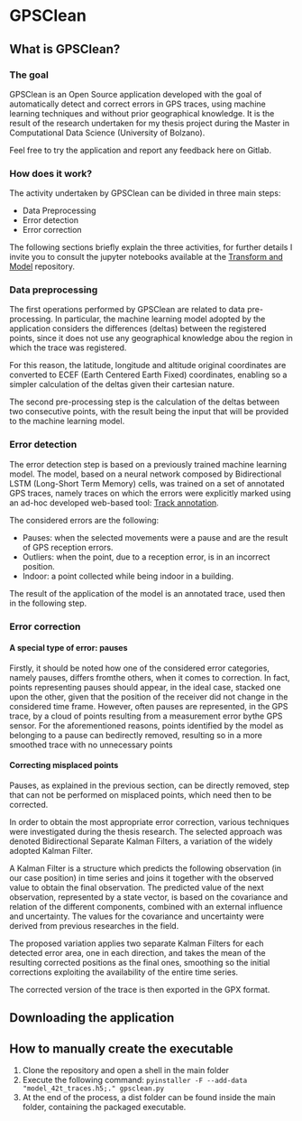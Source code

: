 # GPSClean

## What is GPSClean?

### The goal

GPSClean is an Open Source application developed with the goal of automatically detect and correct errors in GPS traces, using machine learning techniques and without prior geographical knowledge. It is the result of the research undertaken for my thesis project during the Master in Computational Data Science (University of Bolzano). 

Feel free to try the application and report any feedback here on Gitlab. 

### How does it work?

The activity undertaken by GPSClean can be divided in three main steps: 

- Data Preprocessing
- Error detection
- Error correction

The following sections briefly explain the three activities, for further details I invite you to consult the jupyter notebooks available at the [Transform and Model](https://gitlab.inf.unibz.it/gps-clean/transform-and-model) repository. 

### Data preprocessing

The first operations performed by GPSClean are related to data pre-processing. In particular, the machine learning model adopted by the application considers the differences (deltas) between the registered points, since it does not use any geographical knowledge abou the region in which the trace was registered. 

For this reason, the latitude, longitude and altitude original coordinates are converted to ECEF (Earth Centered Earth Fixed) coordinates, enabling so a simpler calculation of the deltas given their cartesian nature. 

The second pre-processing step is the calculation of the deltas between two consecutive points, with the result being the input that will be provided to the machine learning model. 

### Error detection

The error detection step is based on a previously trained machine learning model. The model, based on a neural network composed by Bidirectional LSTM (Long-Short Term Memory) cells, was trained on a set of annotated GPS traces, namely traces on which the errors were explicitly marked using an ad-hoc developed web-based tool: [Track annotation](https://api.dawnets.unibz.it/). 

The considered errors are the following: 

- Pauses: when the selected movements were a pause and are the result of GPS reception errors.
- Outliers: when the point, due to a reception error, is in an incorrect position.
- Indoor: a point collected while being indoor in a building.

The result of the application of the model is an annotated trace, used then in the following step. 

### Error correction

#### A special type of error: pauses

Firstly, it should be noted how one of the considered error categories, namely pauses, differs fromthe others, when it comes to correction. In fact, points representing pauses should appear, in the ideal case, stacked one upon the other, given that the position of the receiver did not change in the considered time frame.  However, often pauses are represented, in the GPS trace, by a cloud of points resulting from a measurement error bythe GPS sensor. For the aforementioned reasons, points identified by the model as belonging to a pause can bedirectly removed, resulting so in a more smoothed trace with no unnecessary points

#### Correcting misplaced points

Pauses, as explained in the previous section, can be directly removed, step that can not be performed on misplaced points, which need then to be corrected.

In order to obtain the most appropriate error correction, various techniques were investigated during the thesis research. The selected approach was denoted Bidirectional Separate Kalman Filters, a variation of the widely adopted Kalman Filter. 

A Kalman Filter is a structure which predicts the following observation (in our case position) in time series and joins it together with the observed value to obtain the final observation. The predicted value of the next observation, represented by a state vector, is based on the covariance and relation of the different components, combined with an external influence and uncertainty. The values for the covariance and uncertainty were derived from previous researches in the field. 

The proposed variation applies two separate Kalman Filters for each detected error area, one in each direction, and takes the mean of the resulting corrected positions as the final ones, smoothing so the initial corrections exploiting the availability of the entire time series. 

The corrected version of the trace is then exported in the GPX format. 

## Downloading the application




## How to manually create the executable

1) Clone the repository and open a shell in the main folder
2) Execute the following command: `pyinstaller -F --add-data "model_42t_traces.h5;." gpsclean.py`
3) At the end of the process, a dist folder can be found inside the main folder, containing the packaged executable. 